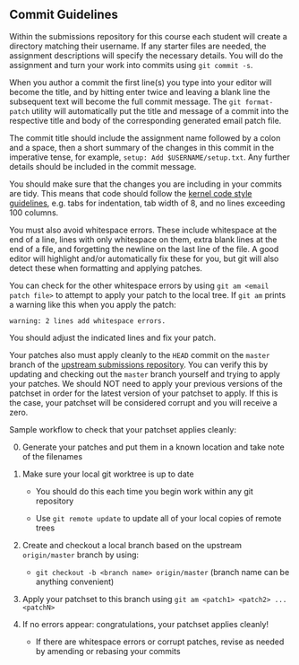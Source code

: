 ## Commit Guidelines

Within the submissions repository for this course each student will create a directory matching
their username. If any starter files are needed, the assignment descriptions will specify the
necessary details. You will do the assignment and turn your work into commits using `git commit -s`.

When you author a commit the first line(s) you type into your editor will become the title,
and by hitting enter twice and leaving a blank line the subsequent text will become the full
commit message. The `git format-patch` utility will automatically put the title and message
of a commit into the respective title and body of the corresponding generated email patch file.

The commit title should include the assignment name followed by a colon and a space,
then a short summary of the changes in this commit in the imperative tense,
for example, `setup: Add $USERNAME/setup.txt`.
Any further details should be included in the commit message.

You should make sure that the changes you are including in your commits are tidy.
This means that code should follow the
[kernel code style guidelines](https://www.kernel.org/doc/html/latest/process/coding-style.html),
e.g. tabs for indentation, tab width of 8, and no lines exceeding 100 columns.

You must also avoid whitespace errors. These include whitespace at the end of a line,
lines with only whitespace on them, extra blank lines at the end of a file,
and forgetting the newline on the last line of the file.
A good editor will highlight and/or automatically
fix these for you, but git will also detect these when formatting and applying patches.

You can check for the other whitespace errors by using `git am <email patch file>` to attempt
to apply your patch to the local tree. If `git am` prints a warning like this when you apply the patch:

```
warning: 2 lines add whitespace errors.
```

You should adjust the indicated lines and fix your patch.

Your patches also must apply cleanly to the `HEAD` commit on the `master` branch of the
[upstream submissions repository](https://spring2025-utsa.kdlp.underground.software/cgit/ILKD_Submissions/).
You can verify this by updating and checking out the `master` branch yourself
and trying to apply your patches.
We should NOT need to apply your previous versions of the patchset in order
for the latest version of your patchset to apply. If this is the case,
your patchset will be considered corrupt and you will receive a zero.

Sample workflow to check that your patchset applies cleanly:

0. Generate your patches and put them in a known location and take note of the filenames

0. Make sure your local git worktree is up to date

    * You should do this each time you begin work within any git repository

    * Use `git remote update` to update all of your local copies of remote trees

0. Create and checkout a local branch based on the upstream `origin/master` branch by using:

    * `git checkout -b <branch name> origin/master` (branch name can be anything convenient)

0. Apply your patchset to this branch using `git am <patch1> <patch2> ... <patchN>`

0. If no errors appear: congratulations, your patchset applies cleanly!

    * If there are whitespace errors or corrupt patches, revise as needed by amending or rebasing your commits
